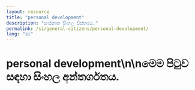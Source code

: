 ```yaml
---
layout: resource
title: "personal development"
description: "සංස්කෘත සිංහල විස්තරය."
permalink: /si/general-citizens/personal-development/
lang: "si"
---
```


# personal development\n\nමෙම පිටුව සඳහා සිංහල අන්තර්ගතය.
